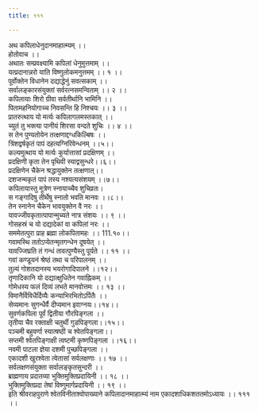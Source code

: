```yaml
---
title: १११

---
```

अथ कपिलाधेनुदानमाहात्म्यम् ।।  
होतोवाच ।।  
अथातः सम्प्रवक्ष्यामि कपिलां धेनुमुत्तमाम् ।।  
यत्प्रदानान्नरो याति विष्णुलोकमनुत्तमम् ।। १ ।।  
पूर्वोक्तेन विधानेन दद्याद्धेनुं सवत्सकाम् ।।  
सर्वालङ्कारसंयुक्तां सर्वरत्नसमन्विताम् ।। २ ।।  
कपिलायाः शिरो ग्रीवा सर्वतीर्थानि भामिनि ।।  
पितामहनियोगाच्च निवसन्ति हि निश्चयः ।। ३ ।।  
प्रातरुत्थाय यो मर्त्यः कपिलागलमस्तकात् ।।  
च्युतं तु भक्त्या पानीयं शिरसा वन्दते शुचिः ।। ४ ।।  
स तेन पुण्यतोयेन तत्क्षणाद्दग्धकिल्बिषः ।।  
त्रिंशद्वर्षकृतं पापं दहत्यग्निरिवेन्धनम् ।।५।।  
कल्यमुत्थाय यो मर्त्यः कुर्यात्तासां प्रदक्षिणम् ।।  
प्रदक्षिणी कृता तेन पृथिवी स्याद्वसुन्धरे।।६।।  
प्रदक्षिणेन चैकेन श्रद्धायुक्तेन तत्क्षणात्।।  
दशजन्मकृतं पापं तस्य नश्यत्यसंशयम् ।।७।।  
कपिलायास्तु मूत्रेण स्नायाच्चैव शुचिव्रतः।  
स गङ्गादिषु तीर्थेषु स्नातो भवति मानवः ।।८।।  
तेन स्नानेन चैकेन भावयुक्तेन वै नरः ।।  
यावज्जीवकृतात्पापान्मुच्यते नात्र संशयः ।। ९ ।।  
गोसहस्रं च यो दद्यादेकां वा कपिलां नरः ।।  
सममेतत्पुरा प्राह ब्रह्मा लोकपितामहः ।। 111.१०।।  
गवामस्थि ततोऽप्येतन्मृतगन्धेन दूषयेत् ।।  
यावज्जिघ्रति तं गन्धं तावत्पुण्यैस्तु पूर्यते ।। ११ ।।  
गवां कण्डूयनं श्रेष्ठं तथा च परिपालनम् ।।  
तुल्यं गोशतदानस्य भयरोगादिपालने ।।१२।।  
तृणादिकानि यो दद्यात्क्षुधितेन गवाह्निकम् ।।  
गोमेधस्य फलं दिव्यं लभते मानवोत्तमः ।। १३ ।।  
विमानैर्विविधैर्दिव्यैः कन्याभिरभितोऽर्पितैः ।।  
सेव्यमानः सुगन्धैर्वै दीप्यमान इवाग्नयः।।१४।।  
सुवर्णकपिला पूर्वं द्वितीया गौरपिङ्गला ।।  
तृतीया चैव रक्ताक्षी चतुर्थी गुडपिङ्गला।।१५।।  
पञ्चमी बहुवर्णा स्यात्षष्ठी च श्वेतपिङ्गला।।  
सप्तमी श्वेतपिङ्गाक्षी त्वष्टमी कृष्णपिङ्गला ।।१६।।  
नवमी पाटला ज्ञेया दशमी पुच्छपिङ्गला ।।  
एकादशी खुरश्वेता त्वेतासां सर्वलक्षणाः ।। १७ ।।  
सर्वलक्षणसंयुक्ता सर्वालङ्कृतसुन्दरी ।।  
ब्राह्मणाय प्रदातव्या भुक्तिमुक्तिप्रदायिनी ।। १८ ।।  
भुक्तिमुक्तिप्रदा तेषां विष्णुमार्गप्रदायिनी ।। १९ ।।  
इति श्रीवराहपुराणे श्वेतविनीताश्वोपाख्याने कपिलादानमाहात्म्यं नाम एकादशाधिकशततमोऽध्यायः ।। १११ ।।